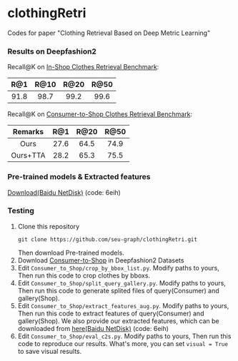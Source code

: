 # clothingRetri
Codes for paper "Clothing Retrieval Based on Deep Metric Learning"

### Results on Deepfashion2
Recall@K on [In-Shop Clothes Retrieval Benchmark](http://mmlab.ie.cuhk.edu.hk/projects/DeepFashion/InShopRetrieval.html):

|  R@1   | R@10  | R@20  | R@50  |
| :----: | :----: |:----: | :----: |
|  91.8  |  98.7 |  99.2  |  99.6 |

Recall@K on [Consumer-to-Shop Clothes Retrieval Benchmark](http://mmlab.ie.cuhk.edu.hk/projects/DeepFashion/Consumer2ShopRetrieval.html):

| Remarks |  R@1   | R@20  | R@50  |
| :----: | :----: |:----: | :----: |
| Ours |  27.6  |  64.5  |  74.9 |
| Ours+TTA|  28.2  |  65.3  |  75.5 |

### Pre-trained models & Extracted features
[Download(Baidu NetDisk)](https://pan.baidu.com/s/1hyWOEIh2Sifomzs8HPxV0g) (code: 6eih)

### Testing 
1. Clone this repository
    ```Shell
    git clone https://github.com/seu-graph/clothingRetri.git
    ```
   Then download Pre-trained models.
2. Download [Consumer-to-Shop](http://mmlab.ie.cuhk.edu.hk/projects/DeepFashion/Consumer2ShopRetrieval.html) in Deepfashion2 Datasets
3. Edit ``` Consumer_to_Shop/crop_by_bbox_list.py ```. Modify paths to yours, Then run this code to crop clothes by bboxs.
4. Edit ``` Consumer_to_Shop/split_query_gallery.py ```. Modify paths to yours, Then run this code to generate splited files of query(Consumer) and gallery(Shop).
5. Edit ``` Consumer_to_Shop/extract_features_aug.py ```. Modify paths to yours, Then run this code to extract features of query(Consumer) and gallery(Shop).
   We also provide our extracted features, which can be downloaded from [here(Baidu NetDisk)](https://pan.baidu.com/s/1hyWOEIh2Sifomzs8HPxV0g) (code: 6eih)
6. Edit ``` Consumer_to_Shop/eval_c2s.py ```. Modify paths to yours, Then run this code to reproduce our results.
   What's more, you can set ``` visual = True ``` to save visual results.
